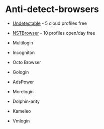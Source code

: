 # Anti-detect-browsers

* [Undetectable](https://undetectable.io/) - 5 cloud profiles free

* [NSTBrowser](https://app.nstbrowser.io/) - 10 profiles open/day free

* Multilogin

* Incogniton

* Octo Browser

* Gologin

* AdsPower

* Morelogin

* Dolphin-anty

* Kameleo

* Vmlogin
